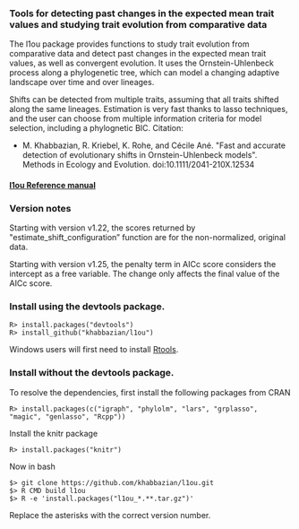 
### Tools for detecting past changes in the expected mean trait values and studying trait evolution from comparative data
The l1ou package provides functions to study trait evolution from comparative data and detect past changes in the expected mean trait values, as well as convergent evolution. It uses the Ornstein-Uhlenbeck process along a phylogenetic tree, which can model a changing adaptive landscape over time and over lineages. 
<!--Detection of evolutionary shifts in trait evolution from extant taxa is motivated by the study of convergent evolution, or to correlate shifts in traits with habitat changes or with changes in other phenotypes.-->
Shifts can be detected from multiple traits, assuming that all traits shifted along the same lineages. Estimation is very fast thanks to lasso techniques, and the user can choose from multiple information criteria for model selection, including a phylognetic BIC. 
Citation: 

- M. Khabbazian, R. Kriebel, K. Rohe, and C&eacute;cile An&eacute;. "Fast and accurate detection of evolutionary shifts in Ornstein-Uhlenbeck models". Methods in Ecology and Evolution. doi:10.1111/2041-210X.12534  

#### [l1ou Reference manual](http://homepages.cae.wisc.edu/~khabbazian/pdfs/l1ou.pdf)

### Version notes 
  Starting with version v1.22, the scores returned by "estimate\_shift\_configuration” function 
  are for the non-normalized, original data.  

  Starting with version v1.25, the penalty term in AICc score considers the intercept as a free variable. The change only affects the final value of the AICc score.


### Install using the devtools package.
```
R> install.packages("devtools")
R> install_github("khabbazian/l1ou")
```
Windows users will first need to install [Rtools](https://cran.r-project.org/bin/windows/Rtools/).

### Install without the devtools package.
To resolve the dependencies, first install the following packages from CRAN
```
R> install.packages(c("igraph", "phylolm", "lars", "grplasso", "magic", "genlasso", "Rcpp"))
```
Install the knitr package
```
R> install.packages("knitr")
```
Now in bash
```
$> git clone https://github.com/khabbazian/l1ou.git 
$> R CMD build l1ou 
$> R -e 'install.packages("l1ou_*.**.tar.gz")'
```
Replace the asterisks with the correct version number.


